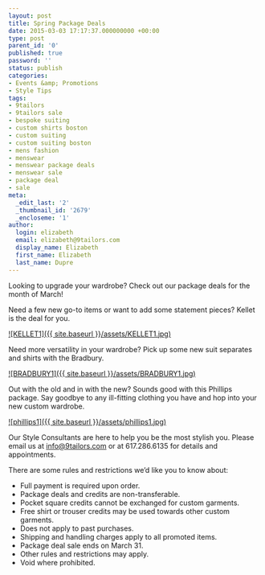 ```yaml
---
layout: post
title: Spring Package Deals
date: 2015-03-03 17:17:37.000000000 +00:00
type: post
parent_id: '0'
published: true
password: ''
status: publish
categories:
- Events &amp; Promotions
- Style Tips
tags:
- 9tailors
- 9tailors sale
- bespoke suiting
- custom shirts boston
- custom suiting
- custom suiting boston
- mens fashion
- menswear
- menswear package deals
- menswear sale
- package deal
- sale
meta:
  _edit_last: '2'
  _thumbnail_id: '2679'
  _encloseme: '1'
author:
  login: elizabeth
  email: elizabeth@9tailors.com
  display_name: Elizabeth
  first_name: Elizabeth
  last_name: Dupre
---
```

Looking to upgrade your wardrobe? Check out our package deals for the month of March!

Need a few new go-to items or want to add some statement pieces? Kellet is the deal for you.

[![KELLET1]({{ site.baseurl }}/assets/KELLET1.jpg)](http://blog.9tailors.com/uploads/KELLET1.jpg)

Need more versatility in your wardrobe? Pick up some new suit separates and shirts with the Bradbury.

[![BRADBURY1]({{ site.baseurl }}/assets/BRADBURY1.jpg)](http://blog.9tailors.com/uploads/BRADBURY1.jpg)

Out with the old and in with the new? Sounds good with this Phillips package. Say goodbye to any ill-fitting clothing you have and hop into your new custom wardrobe.

[![phillips1]({{ site.baseurl }}/assets/phillips1.jpg)](http://blog.9tailors.com/uploads/phillips1.jpg)

Our Style Consultants are here to help you be the most stylish you. Please email us at [info@9tailors.com](mailto:info@9tailors.com) or at 617.286.6135 for details and appointments.

There are some rules and restrictions we’d like you to know about:

*   Full payment is required upon order.
*   Package deals and credits are non-transferable.
*   Pocket square credits cannot be exchanged for custom garments.
*   Free shirt or trouser credits may be used towards other custom garments.
*   Does not apply to past purchases.
*   Shipping and handling charges apply to all promoted items.
*   Package deal sale ends on March 31.
*   Other rules and restrictions may apply.
*   Void where prohibited.